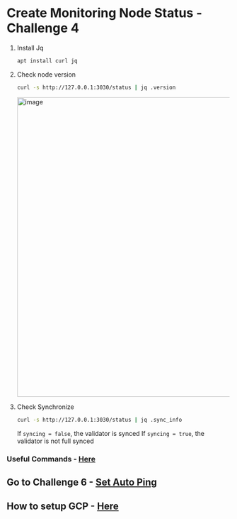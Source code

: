 # Create Monitoring Node Status - Challenge 4

1. Install Jq

    ```bash
    apt install curl jq
    ```
    
2. Check node version

    ```bash
    curl -s http://127.0.0.1:3030/status | jq .version
    ```
    
    <img width="675" alt="image" src="https://user-images.githubusercontent.com/78410824/181920177-9c874c17-4ec0-4d6a-8a1e-7db525190ef1.png">

3. Check Synchronize

    ```bash
    curl -s http://127.0.0.1:3030/status | jq .sync_info
    ```
    
    If `syncing = false`, the validator is synced
    If `syncing = true`, the validator is not full synced
    

### Useful Commands - [Here](https://github.com/0xachraf/stakewars/blob/main/useful.md)

## Go to Challenge 6 - [Set Auto Ping](https://github.com/0xachraf/stakewars/blob/main/task/06.md)

## How to setup GCP - [Here](https://github.com/0xachraf/stakewars/blob/main/README.md)
